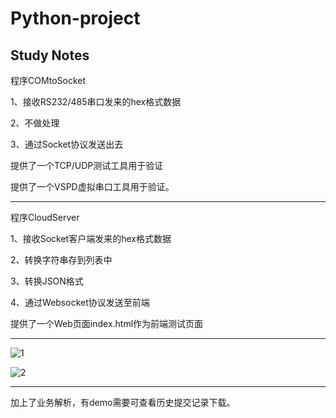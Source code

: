 # Python-project
Study Notes
---------------------------------------------------------------------------------------------------------
程序COMtoSocket

1、接收RS232/485串口发来的hex格式数据

2、不做处理

3、通过Socket协议发送出去

提供了一个TCP/UDP测试工具用于验证

提供了一个VSPD虚拟串口工具用于验证。

---------------------------------------------------------------------------------------------------------
程序CloudServer

1、接收Socket客户端发来的hex格式数据

2、转换字符串存到列表中

3、转换JSON格式

4、通过Websocket协议发送至前端

提供了一个Web页面index.html作为前端测试页面

---------------------------------------------------------------------------------------------------------

![1](https://user-images.githubusercontent.com/49359900/124698601-c78dc480-df1b-11eb-9f78-9b6d35333285.jpg)

![2](https://user-images.githubusercontent.com/49359900/125199922-0664a700-e29b-11eb-8f93-35c3907cc333.png)

---------------------------------------------------------------------------------------------------------
加上了业务解析，有demo需要可查看历史提交记录下载。

